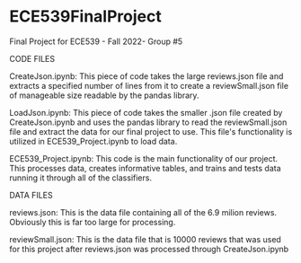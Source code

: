 # ECE539FinalProject
Final Project for ECE539 - Fall 2022- Group #5


CODE FILES

  CreateJson.ipynb: This piece of code takes the large reviews.json file and extracts a specified number of lines from it to create a reviewSmall.json file of manageable size readable by the pandas library.
  
  LoadJson.ipynb: This piece of code takes the smaller .json file created by CreateJson.ipynb and uses the pandas library to read the reviewSmall.json file and extract the data for our final project to use. This file's functionality is utilized in ECE539_Project.ipynb to load data.
  
  ECE539_Project.ipynb: This code is the main functionality of our project. This processes data, creates informative tables, and trains and tests data running it through all of the classifiers.
  
  
DATA FILES

  reviews.json: This is the data file containing all of the 6.9 milion reviews. Obviously this is far too large for processing.
  
  reviewSmall.json: This is the data file that is 10000 reviews that was used for this project after reviews.json was processed through CreateJson.ipynb
